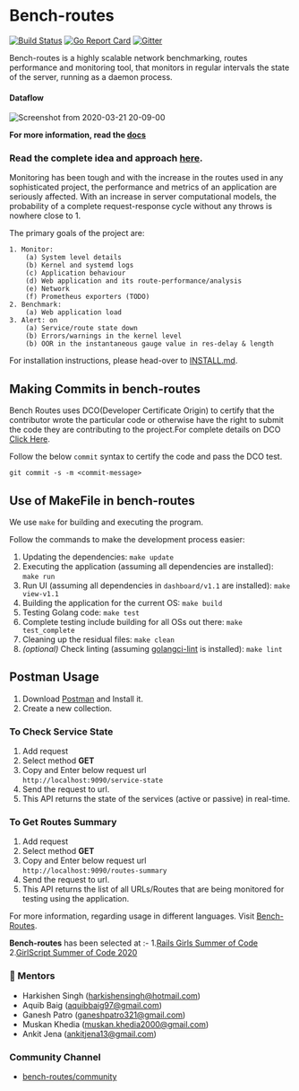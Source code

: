 # Bench-routes

[![Build Status](https://travis-ci.com/zairza-cetb/bench-routes.svg?branch=master)](https://travis-ci.com/zairza-cetb/bench-routes)
[![Go Report Card](https://goreportcard.com/badge/github.com/bench-routes/bench-routes)](https://goreportcard.com/report/github.com/bench-routes/bench-routes)
[![Gitter](https://img.shields.io/badge/join%20discussions%20on%20gitter-%23benchroutes-green/)](https://gitter.im/bench-routes/community#)

Bench-routes is a highly scalable network benchmarking, routes performance and monitoring tool, that monitors in regular intervals the state
of the server, running as a daemon process.

#### Dataflow

![Screenshot from 2020-03-21 20-09-00](https://user-images.githubusercontent.com/33792202/77228928-b139e900-6bb0-11ea-877b-54afffd2aa53.png)

**For more information, read the [docs](https://docs.google.com/document/d/1jGfc2eXvToRL9anzosTLQ4zJ7fdFxMGfaiDv2BYHEvw/edit?usp=sharing)**

### Read the complete idea and approach [here](https://github.com/bench-routes/bench-routes/blob/master/approach.md).

Monitoring has been tough and with the increase in the routes used in any sophisticated project, the performance and metrics of an application are seriously affected.
With an increase in server computational models, the probability of a complete request-response cycle without any throws is nowhere close to 1. 

The primary goals of the project are:

```
1. Monitor:
    (a) System level details
    (b) Kernel and systemd logs
    (c) Application behaviour
    (d) Web application and its route-performance/analysis
    (e) Network
    (f) Prometheus exporters (TODO)
2. Benchmark:
    (a) Web application load
3. Alert: on
    (a) Service/route state down
    (b) Errors/warnings in the kernel level
    (b) OOR in the instantaneous gauge value in res-delay & length

```

For installation instructions, please head-over to [INSTALL.md](https://github.com/bench-routes/bench-routes/blob/master/INSTALL.md).

## Making Commits in bench-routes
Bench Routes uses DCO(Developer Certificate Origin) to certify that the contributor wrote the particular code or otherwise have the right to submit the code they are contributing to the project.For complete details on DCO  <a href="https://probot.github.io/apps/dco/" target="_blank">Click Here</a>.

Follow the below `commit` syntax to certify the code and pass the DCO test.
```
git commit -s -m <commit-message>
```

## Use of MakeFile in bench-routes
We use `make` for building and executing the program.

Follow the commands to make the development process easier:

1. Updating the dependencies: `make update`
2. Executing the application (assuming all dependencies are installed): `make run`
2. Run UI (assuming all dependencies in `dashboard/v1.1` are installed): `make view-v1.1`
2. Building the application for the current OS: `make build`
3. Testing Golang code: `make test`
4. Complete testing include building for all OSs out there: `make test_complete`
5. Cleaning up the residual files: `make clean`
6. *(optional)* Check linting (assuming [golangci-lint](https://github.com/golangci/golangci-lint#install) is installed): `make lint`

## Postman Usage
1. Download [Postman](https://www.postman.com/downloads/) and Install it.
2. Create a new collection.

### To Check Service State
1. Add request
2. Select method **GET**
3. Copy and Enter below request url  
`http://localhost:9090/service-state` 
4. Send the request to url.
5. This API returns the state of the services (active or passive) in real-time.

### To Get Routes Summary
1. Add request
2. Select method **GET**
3. Copy and Enter below request url  
`http://localhost:9090/routes-summary` 
4. Send the request to url.
5. This API returns the list of all URLs/Routes that are being monitored for testing using the application.

For more information, regarding usage in different languages. Visit [Bench-Routes](https://documenter.getpostman.com/view/6521254/SzRuWqq9?version=latest).
 
**Bench-routes** has been selected at :-
1.[Rails Girls Summer of Code ](https://railsgirlssummerofcode.org/)
2.[GirlScript Summer of Code 2020](https://www.gssoc.tech/)

### 👬  Mentors

- Harkishen Singh (harkishensingh@hotmail.com)
- Aquib Baig (aquibbaig97@gmail.com)
- Ganesh Patro (ganeshpatro321@gmail.com) 
- Muskan Khedia (muskan.khedia2000@gmail.com) 
- Ankit Jena (ankitjena13@gmail.com)

### Community Channel

- [bench-routes/community](https://gitter.im/bench-routes/community)



